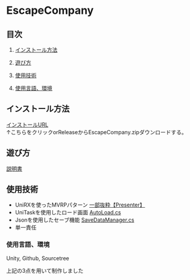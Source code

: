 # EscapeCompany
## 目次
1. [インストール方法](https://github.com/BAKUSOUMARU/EscapeCompany#インストール方法)<BR>
  
  2. [遊び方](https://github.com/BAKUSOUMARU/EscapeCompany/edit/main/README.md#遊び方)<BR> 
  
  3. [使用技術](https://github.com/BAKUSOUMARU/EscapeCompany/edit/main/README.md#使用技術)<BR>
  
  4.  [使用言語、環境](https://github.com/BAKUSOUMARU/EscapeCompany/edit/main/README.md#使用言語、環境)<BR>
  ## インストール方法
[インストールURL](https://github.com/BAKUSOUMARU/EscapeCompany/releases/download/3.1/EscapeCompany.zip)<BR>
↑こちらをクリックorReleaseからEscapeCompany.zipダウンロードする。

  ## 遊び方
    
  [説明書](https://github.com/BAKUSOUMARU/EscapeCompany/blob/main/Assets/sprite/BackScreen/tutorial.png)<BR>
  
  ## 使用技術
  - UniRXを使ったMVRPパターン
  [一部抜粋【Presenter】](https://github.com/BAKUSOUMARU/EscapeCompany/tree/main/Assets/script/Presenter)<BR>
  - UniTaskを使用したロード画面
  [AutoLoad.cs](https://github.com/BAKUSOUMARU/EscapeCompany/blob/main/Assets/script/SceneLoad/AutoLoad.cs)<BR>
  - Jsonを使用したセーブ機能
  [SaveDataManager.cs](https://github.com/BAKUSOUMARU/EscapeCompany/blob/main/Assets/script/Manager/SaveDataManager.cs)<BR>
  - 単一責任
  
  
  
### 使用言語、環境
Unity, Github, Sourcetree

上記の3点を用いて制作しました
